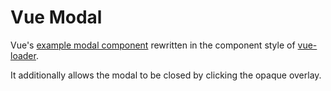 # Vue Modal

Vue's [example modal component](https://vuejs.org/v2/examples/modal.html) rewritten in the component style of [vue-loader](https://github.com/vuejs/vue-loader).

It additionally allows the modal to be closed by clicking the opaque overlay.
